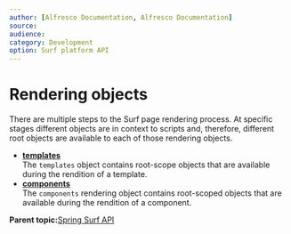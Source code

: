 ```yaml
---
author: [Alfresco Documentation, Alfresco Documentation]
source: 
audience: 
category: Development
option: Surf platform API
---
```


# Rendering objects

There are multiple steps to the Surf page rendering process. At specific stages different objects are in context to scripts and, therefore, different root objects are available to each of those rendering objects.

-   **[templates](../references/APISurf-templates.md)**  
The `templates` object contains root-scope objects that are available during the rendition of a template.
-   **[components](../references/APISurf-components.md)**  
The `components` rendering object contains root-scoped objects that are available during the rendition of a component.

**Parent topic:**[Spring Surf API](../references/APISurfPlatform-intro.md)

